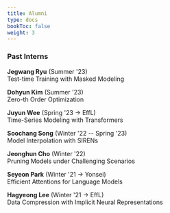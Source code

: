 ```yaml
---
title: Alumni
type: docs
bookToc: false
weight: 3
---
```


### **Past Interns**

**Jegwang Ryu** (Summer '23)  
Test-time Training with Masked Modeling  

**Dohyun Kim** (Summer '23)  
Zero-th Order Optimization  

**Juyun Wee** (Spring '23 → EffL)  
Time-Series Modeling with Transformers  

**Soochang Song** (Winter '22 -- Spring '23)  
Model Interpolation with SIRENs  

**Jeonghun Cho** (Winter '22)  
Pruning Models under Challenging Scenarios  

**Seyeon Park** (Winter '21 → Yonsei)  
Efficient Attentions for Language Models

**Hagyeong Lee** (Winter '21 → EffL)  
Data Compression with Implicit Neural Representations